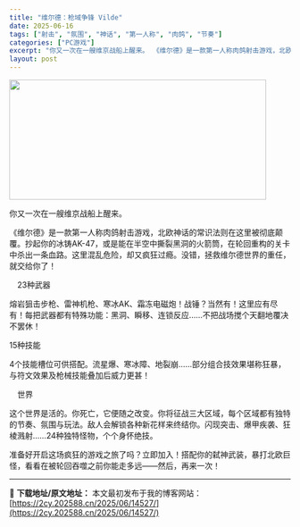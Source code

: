 ```yaml
---
title: "维尔德：枪域争锋 Vilde"
date: 2025-06-16
tags: ["射击", "氛围", "神话", "第一人称", "肉鸽", "节奏"]
categories: ["PC游戏"]
excerpt: "你又一次在一艘维京战船上醒来。 《维尔德》是一款第一人称肉鸽射击游戏，北欧神话的常识法则在这里被彻底颠覆。抄起你的冰铸AK-47，或是能在半空中撕裂黑洞的火箭筒，在轮回重构的关卡中杀出一条血路。这里混乱危险，却又疯狂过瘾。没错，拯救维尔德世界的重任，就交给你了！ ⠀ 23种武器 熔岩狙击步枪、雷神机&hellip;"
layout: post
---
```


<img class="aligncenter size-full wp-image-14531" src="https://2cy.202588.cn/wp-content/uploads/2025/06/2025061611475129.webp" alt="" width="460" height="215" />

你又一次在一艘维京战船上醒来。

《维尔德》是一款第一人称肉鸽射击游戏，北欧神话的常识法则在这里被彻底颠覆。抄起你的冰铸AK-47，或是能在半空中撕裂黑洞的火箭筒，在轮回重构的关卡中杀出一条血路。这里混乱危险，却又疯狂过瘾。没错，拯救维尔德世界的重任，就交给你了！

⠀
23种武器

熔岩狙击步枪、雷神机枪、寒冰AK、霜冻电磁炮！战锤？当然有！这里应有尽有！每把武器都有特殊功能：黑洞、瞬移、连锁反应……不把战场搅个天翻地覆决不罢休！

15种技能

4个技能槽位可供搭配。流星爆、寒冰障、地裂崩……部分组合技效果堪称狂暴，与符文效果及枪械技能叠加后威力更甚！

⠀
世界

这个世界是活的。你死亡，它便随之改变。你将征战三大区域，每个区域都有独特的节奏、氛围与玩法。敌人会解锁各种新花样来终结你。闪现突击、爆甲疾袭、狂棱溅射……24种独特怪物，个个身怀绝技。

准备好开启这场疯狂的游戏之旅了吗？立即加入！搭配你的弑神武装，暴打北欧巨怪，看看在被轮回吞噬之前你能走多远——然后，再来一次！

---
📖 **下载地址/原文地址：** 本文最初发布于我的博客网站：[https://2cy.202588.cn/2025/06/14527/](https://2cy.202588.cn/2025/06/14527/)
